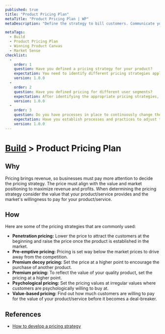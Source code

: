 ```yaml
---
published: true
title: "Product Pricing Plan"
metaTitle: "Product Pricing Plan | WP"
metaDescription: "Define the strategy to bill customers. Communicate your strategy such as price/feature tiers and pay as you go."

metaTags:
  - Build
  - Product Pricing Plan
  - Winning Product Canvas
  - Market Sense
checklist: 
  -
    order: 1
    question: Have you defined a pricing strategy for your product?
    expectation: You need to identify different pricing strategies applicable to your product.
    version: 1.0.0
  -
    order: 2
    question: Have you defined pricing for different user segments?
    expectation: After identifying the appropriate pricing strategies, you need to set the prices accordingly to your market.
    version: 1.0.0
  -
    order: 3
    question: Do you have processes in place to continuously change the pricing depending on the market demands?
    expectation: Have you establish processes and practices to adjust the pricing depending on the market demands continuously.
    version: 1.0.0
---
```

# [Build](../5-build.md) > Product Pricing Plan

## Why
Pricing brings revenue, so businesses must pay more attention to decide the pricing strategy. The price must align with the value and market positioning to maximize revenue and profits. When determining the pricing strategy consider the value that your product/service provides and the market's willingness to pay for your product/service.

## How

Here are some of the pricing strategies that are commonly used:

- **Penetration pricing:** Lower the price to attract the customers at the beginning and raise the price once the product is established in the market.
- **Pre-emptive pricing:** Pricing is set way below the market prices to drive away from the competition.
- **Premium decoy pricing:**  Set the price at a higher point to encourage the purchase of another product.
- **Premium pricing:**  To reflect the value of your quality product, set the pricing at a higher point.
- **Psychological pricing:** Set the pricing values at irregular values where customers are psychologically willing to buy at.
- **Value-based pricing:** Find out how much customers are willing to pay for the value of your product/service before it becomes a deal-breaker.

## References

- [How to develop a pricing strategy](http://www.marketingmo.com/strategic-planning/how-to-develop-a-pricing-strategy/)
